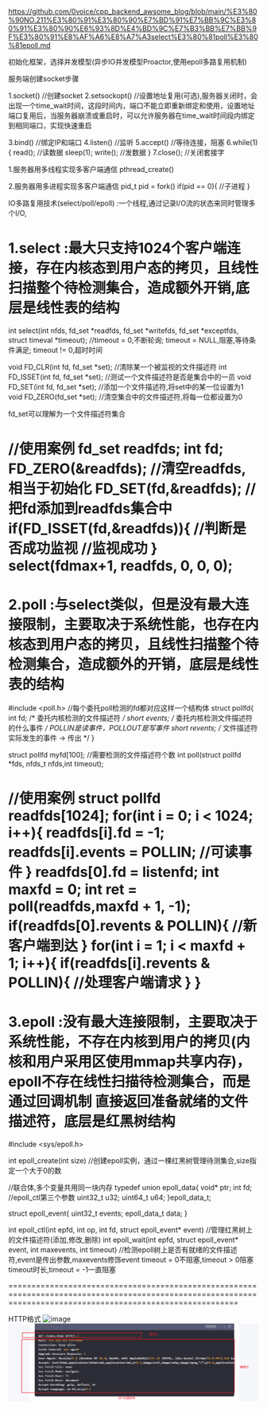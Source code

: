 https://github.com/0voice/cpp_backend_awsome_blog/blob/main/%E3%80%90NO.211%E3%80%91%E3%80%90%E7%BD%91%E7%BB%9C%E3%80%91%E3%80%90%E6%93%8D%E4%BD%9C%E7%B3%BB%E7%BB%9F%E3%80%91%E8%AF%A6%E8%A7%A3select%E3%80%81poll%E3%80%81epoll.md

初始化框架，选择并发模型(异步IO并发模型Proactor,使用epoll多路复用机制)

服务端创建socket步骤

1.socket()      //创建socket
2.setsockopt()  //设置地址复用(可选),服务器关闭时，会出现一个time_wait时间，这段时间内，端口不能立即重新绑定和使用，设置地址端口复用后，当服务器崩溃或重启时，可以允许服务器在time_wait时间段内绑定 到相同端口，实现快速重启

3.bind()        //绑定IP和端口
4.listen()      //监听
5.accept()      //等待连接，阻塞
6.while(1){
    read();     //读数据
    sleep(1);
    write();    //发数据
}
7.close();      //关闭套接字



1.服务器用多线程实现多客户端通信
pthread_create()

2.服务器用多进程实现多客户端通信
pid_t pid = fork()
if(pid == 0){
    //子进程
}


IO多路复用技术(select/poll/epoll)
:一个线程,通过记录I/O流的状态来同时管理多个I/O,

1.select        :最大只支持1024个客户端连接，存在内核态到用户态的拷贝，且线性扫描整个待检测集合，造成额外开销,底层是线性表的结构
==============================================================================================================================================================
int select(int nfds, fd_set *readfds, fd_set *writefds,
           fd_set *exceptfds, struct timeval *timeout);     //timeout = 0,不断轮询; timeout = NULL,阻塞,等待条件满足; timeout != 0,超时时间

void FD_CLR(int fd, fd_set *set);   //清除某一个被监视的文件描述符
int  FD_ISSET(int fd, fd_set *set); //测试一个文件描述符是否是集合中的一员
void FD_SET(int fd, fd_set *set);   //添加一个文件描述符,将set中的某一位设置为1
void FD_ZERO(fd_set *set);          //清空集合中的文件描述符,将每一位都设置为0

fd_set可以理解为一个文件描述符集合

//使用案例
fd_set readfds;
int fd;
FD_ZERO(&readfds);   //清空readfds,相当于初始化
FD_SET(fd,&readfds);    //把fd添加到readfds集合中
if(FD_ISSET(fd,&readfds)){      //判断是否成功监视
    //监视成功
}
select(fdmax+1, readfds, 0, 0, 0);
==============================================================================================================================================================



2.poll          :与select类似，但是没有最大连接限制，主要取决于系统性能，也存在内核态到用户态的拷贝，且线性扫描整个待检测集合，造成额外的开销，底层是线性表的结构
==============================================================================================================================================================
#include <poll.h>
//每个委托poll检测的fd都对应这样一个结构体
struct pollfd{
    int fd;             /* 委托内核检测的文件描述符 */
    short events;       /* 委托内核检测文件描述符的什么事件 */          POLLIN是读事件，POLLOUT是写事件
    short revents;      /* 文件描述符实际发生的事件 -> 传出 */
}

struct pollfd myfd[100];    //需要检测的文件描述符个数
int poll(struct pollfd *fds, nfds_t nfds,int timeout);

//使用案例
struct pollfd readfds[1024];
for(int i = 0; i < 1024; i++){
    readfds[i].fd = -1;
    readfds[i].events = POLLIN;      //可读事件
}
readfds[0].fd = listenfd;
int maxfd = 0;
int ret = poll(readfds,maxfd + 1, -1);
if(readfds[0].revents & POLLIN){
    //新客户端到达
}
for(int i = 1; i < maxfd + 1; i++){
    if(readfds[i].revents & POLLIN){
        //处理客户端请求
    }
}
==============================================================================================================================================================


3.epoll         :没有最大连接限制，主要取决于系统性能，不存在内核到用户的拷贝(内核和用户采用区使用mmap共享内存)，epoll不存在线性扫描待检测集合，而是通过回调机制
                    直接返回准备就绪的文件描述符，底层是红黑树结构
==============================================================================================================================================================
#include <sys/epoll.h>

int epoll_create(int size)      //创建epoll实例，通过一棵红黑树管理待测集合,size指定一个大于0的数

//联合体,多个变量共用同一块内存
typedef union epoll_data{
    void* ptr;
    int fd;     //epoll_ctl第三个参数
    uint32_t u32;
    uint64_t u64;
}epoll_data_t;

struct epoll_event{
    uint32_t events;
    epoll_data_t data;
}

int epoll_ctl(int epfd, int op, int fd, struct epoll_event* event)      //管理红黑树上的文件描述符(添加,修改,删除)
int epoll_wait(int epfd, struct epoll_event* event, int maxevents, int timeout)     //检测epoll树上是否有就绪的文件描述符,event是传出参数,maxevents修饰event
                                                                                        timeout = 0不阻塞,timeout > 0阻塞timeout时长,timeout = -1一直阻塞

==============================================================================================================================================================

HTTP格式
![image](https://github.com/user-attachments/assets/67901af0-f90e-4567-8e43-2d973d77ebc6)
![alt text](image-2.png)